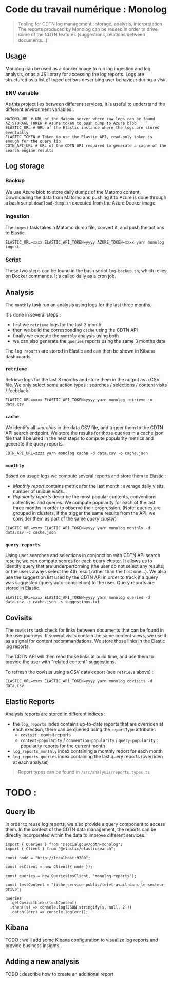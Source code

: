 # Code du travail numérique : Monolog

> Tooling for CDTN log management : storage, analysis, interpretation. The reports produced by Monolog can be reused in order to drive some of the CDTN features (suggestions, relations between documents...).

## Usage

Monolog can be used as a docker image to run log ingestion and log analysis, or as a JS library for accessing the log reports.
Logs are structured as a list of typed _actions_ describing user behaviour during a _visit_.

### ENV variable

As this project lies between different services, it is useful to understand the different environment variables :

```
MATOMO_URL # URL of the Matomo server where raw logs can be found
AZ_STORAGE_TOKEN # Azure token to push dump to Azure blob
ELASTIC_URL # URL of the Elastic instance where the logs are stored eventually
ELASTIC_TOKEN # Token to use the Elastic API, read-only token is enough for the query lib
CDTN_API_URL # URL of the CDTN API required to generate a cache of the search engine results
```

## Log storage

### Backup

We use Azure blob to store daily dumps of the Matomo content. Downloading the data from Matomo and pushing it to Azure is done through a bash script `download-dump.sh` executed from the Azure Docker image.

### Ingestion

The `ingest` task takes a Matomo dump file, convert it, and push the actions to Elastic.

```console
ELASTIC_URL=xxxx ELASTIC_API_TOKEN=yyyy AZURE_TOKEN=xxxx yarn monolog ingest
```

### Script

These two steps can be found in the bash script `log-backup.sh`, which relies on Docker commands. It's called daily as a cron job.

## Analysis

The `monthly` task run an analysis using logs for the last three months.

It's done in several steps :

- first we `retrieve` logs for the last 3 month
- then we build the corresponding `cache` using the CDTN API
- finally we execute the `monthly` analysis using both
- we can also generate the `queries` reports using the same 3 months data

The `log reports` are stored in Elastic and can then be shown in Kibana dashboards.

### `retrieve`

Retrieve logs for the last 3 months and store them in the output as a CSV file.
We only select _some_ action types : searches / selections / content visits / feebdack.

```console
ELASTIC_URL=xxxx ELASTIC_API_TOKEN=yyyy yarn monolog retrieve -o data.csv
```

### `cache`

We identify all _searches_ in the data CSV file, and trigger them to the CDTN API search endpoint.
We store the results for those queries in a cache json file that'll be used in the next steps to compute popularity metrics and generate the query reports.

```console
CDTN_API_URL=zzzz yarn monolog cache -d data.csv -o cache.json
```

### `monthly`

Based on usage logs we compute several reports and store them to Elastic :

- _Monthly report_ contains metrics for the last month : average daily visits, number of unique visits...
- _Popularity reports_ describe the most popular contents, conventions collectives and queries. We compute popularity for each of the last three months in order to observe their progression. (Note: queries are grouped in clusters, if the trigger the same results from the API, we consider them as part of the same _query cluster_)

```console
ELASTIC_URL=xxxx ELASTIC_API_TOKEN=yyyy yarn monolog monthly -d data.csv -c cache.json
```

### `query reports`

Using user searches and selections in conjonction with CDTN API search results, we can compute scores for each query cluster.
It allows us to identify query that are underperforming (the user do not select any results, or the users always select the 4th result rather than the first one...).
We also use the suggestion list used by the CDTN API in order to track if a query was suggested (query auto-completion) to the user.
Query reports are stored in Elastic.

```console
ELASTIC_URL=xxxx ELASTIC_API_TOKEN=yyyy yarn monolog queries -d data.csv -c cache.json -s suggestions.txt
```

## Covisits

The `covisits` task check for links between documents that can be found in the user journeys.
If several visits contain the same content views, we use it as a signal for content recommandations.
We store those links in the Elastic log reports.

The CDTN API will then read those links at build time, and use them to provide the user with "related content" suggestions.

To refresh the covisits using a CSV data export (see `retrieve` above) :

```console
ELASTIC_URL=xxxx ELASTIC_API_TOKEN=yyyy yarn monolog covisits -d data.csv
```

## Elastic Reports

Analysis reports are stored in different indices :

- the `log_reports` index contains up-to-date reports that are overriden at each exection, there can be queried using the `reportType` attribute :
  - `covisit` : covisit reports
  - `content-popularity` / `convention-popularity` / `query-popularity` : popularity reports for the current month
- `log_reports_monthly` index containing a monthly report for each month
- `log_reports_queries` index containing the last query reports (overriden at each analysis)

> Report types can be found in `/src/analysis/reports.types.ts`

# TODO :

## Query lib

In order to reuse log reports, we also provide a query component to access them.
In the context of the CDTN data management, the reports can be directly incorporated within the data to improve different services.

```
import { Queries } from "@socialgouv/cdtn-monolog";
import { Client } from "@elastic/elasticsearch";

const node = "http://localhost:9200";

const esClient = new Client({ node });

const queries = new Queries(esClient, "monolog-reports");

const testContent = "fiche-service-public/teletravail-dans-le-secteur-prive";

queries
  .getCovisitLinks(testContent)
  .then((s) => console.log(JSON.stringify(s, null, 2)))
  .catch((err) => console.log(err));
```

## Kibana

TODO : we'll add some Kibana configuration to visualize log reports and provide business insights.

## Adding a new analysis

TODO : describe how to create an additional report

